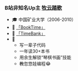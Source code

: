 ### B站非知名Up主 [牧云踏歌](https://space.bilibili.com/24370353) 

* 🎓 中国矿业大学（2006-2010）
* 📱 [「BookTime」](https://apps.apple.com/cn/app/booktime-%E6%82%A8%E7%9A%84%E9%98%85%E8%AF%BB%E8%AE%A1%E6%97%B6%E4%BC%B4%E4%BE%A3/id1600654269)
* 📱 [「TimeBank」](https://apps.apple.com/cn/app/timebank-%E6%97%B6%E9%97%B4%E6%98%AF%E4%BD%A0%E5%94%AF%E4%B8%80%E6%8B%A5%E6%9C%89%E7%9A%84%E4%B8%9C%E8%A5%BF/id6474505609)
* 🚩
  * 写一辈子代码
  * 一年读30+本书
  * 用余生解锁“琴棋书画”技能
  * ~~教~~忽悠娃编程😂 
